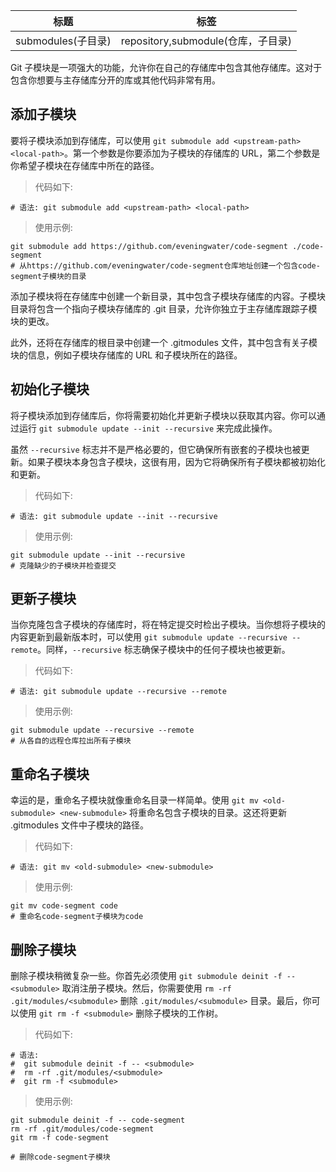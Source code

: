 | 标题               | 标签                               |
| ------------------ | ---------------------------------- |
| submodules(子目录) | repository,submodule(仓库，子目录) |

Git 子模块是一项强大的功能，允许你在自己的存储库中包含其他存储库。这对于包含你想要与主存储库分开的库或其他代码非常有用。

## 添加子模块

要将子模块添加到存储库，可以使用 `git submodule add <upstream-path> <local-path>`。第一个参数是你要添加为子模块的存储库的 URL，第二个参数是你希望子模块在存储库中所在的路径。

> 代码如下:

```shell
# 语法: git submodule add <upstream-path> <local-path>
```

> 使用示例:

```shell
git submodule add https://github.com/eveningwater/code-segment ./code-segment
# 从https://github.com/eveningwater/code-segment仓库地址创建一个包含code-segment子模块的目录
```

添加子模块将在存储库中创建一个新目录，其中包含子模块存储库的内容。子模块目录将包含一个指向子模块存储库的 .git 目录，允许你独立于主存储库跟踪子模块的更改。

此外，还将在存储库的根目录中创建一个 .gitmodules 文件，其中包含有关子模块的信息，例如子模块存储库的 URL 和子模块所在的路径。

## 初始化子模块

将子模块添加到存储库后，你将需要初始化并更新子模块以获取其内容。你可以通过运行 `git submodule update --init --recursive` 来完成此操作。

虽然 `--recursive` 标志并不是严格必要的，但它确保所有嵌套的子模块也被更新。如果子模块本身包含子模块，这很有用，因为它将确保所有子模块都被初始化和更新。

> 代码如下:

```shell
# 语法: git submodule update --init --recursive
```

> 使用示例:

```shell
git submodule update --init --recursive
# 克隆缺少的子模块并检查提交
```

## 更新子模块

当你克隆包含子模块的存储库时，将在特定提交时检出子模块。当你想将子模块的内容更新到最新版本时，可以使用 `git submodule update --recursive --remote`。同样，`--recursive` 标志确保子模块中的任何子模块也被更新。

> 代码如下:

```shell
# 语法: git submodule update --recursive --remote
```

> 使用示例:

```shell
git submodule update --recursive --remote
# 从各自的远程仓库拉出所有子模块
```

## 重命名子模块

幸运的是，重命名子模块就像重命名目录一样简单。使用 `git mv <old-submodule> <new-submodule>` 将重命名包含子模块的目录。这还将更新 .gitmodules 文件中子模块的路径。

> 代码如下:

```shell
# 语法: git mv <old-submodule> <new-submodule>
```

> 使用示例:

```shell
git mv code-segment code
# 重命名code-segment子模块为code
```

## 删除子模块

删除子模块稍微复杂一些。你首先必须使用 `git submodule deinit -f -- <submodule>` 取消注册子模块。然后，你需要使用 `rm -rf .git/modules/<submodule>` 删除 `.git/modules/<submodule>` 目录。最后，你可以使用 `git rm -f <submodule>` 删除子模块的工作树。

> 代码如下:

```shell
# 语法:
#  git submodule deinit -f -- <submodule>
#  rm -rf .git/modules/<submodule>
#  git rm -f <submodule>
```

> 使用示例:

```shell
git submodule deinit -f -- code-segment
rm -rf .git/modules/code-segment
git rm -f code-segment

# 删除code-segment子模块
```
